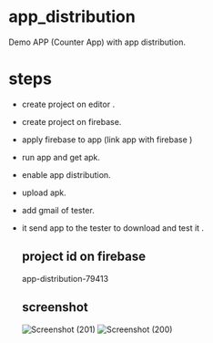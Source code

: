 # app_distribution
Demo APP (Counter App) with app distribution.
# steps
- create project on editor .
- create project on firebase.
- apply firebase to app (link app with firebase )
- run app and get apk.
- enable app distribution.
- upload apk.
- add gmail of tester.
- it send app to the tester to download and test it .
  ## project id on firebase
  app-distribution-79413

  ## screenshot
  ![Screenshot (201)](https://github.com/user-attachments/assets/d1341ebb-bb87-465a-8524-56caa31b037f)
![Screenshot (200)](https://github.com/user-attachments/assets/1ba3a825-6c1f-497b-8dc4-7fbff9d79382)
